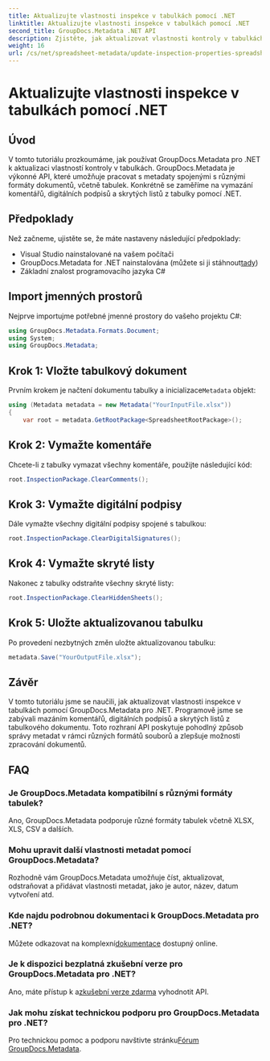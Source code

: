 ```yaml
---
title: Aktualizujte vlastnosti inspekce v tabulkách pomocí .NET
linktitle: Aktualizujte vlastnosti inspekce v tabulkách pomocí .NET
second_title: GroupDocs.Metadata .NET API
description: Zjistěte, jak aktualizovat vlastnosti kontroly v tabulkách pomocí GroupDocs.Metadata pro .NET. Snadno spravujte komentáře, podpisy a skryté listy.
weight: 16
url: /cs/net/spreadsheet-metadata/update-inspection-properties-spreadsheets/
---
```


# Aktualizujte vlastnosti inspekce v tabulkách pomocí .NET

## Úvod
V tomto tutoriálu prozkoumáme, jak používat GroupDocs.Metadata pro .NET k aktualizaci vlastností kontroly v tabulkách. GroupDocs.Metadata je výkonné API, které umožňuje pracovat s metadaty spojenými s různými formáty dokumentů, včetně tabulek. Konkrétně se zaměříme na vymazání komentářů, digitálních podpisů a skrytých listů z tabulky pomocí .NET.
## Předpoklady
Než začneme, ujistěte se, že máte nastaveny následující předpoklady:
- Visual Studio nainstalované na vašem počítači
-  GroupDocs.Metadata for .NET nainstalována (můžete si ji stáhnout[tady](https://releases.groupdocs.com/metadata/net/))
- Základní znalost programovacího jazyka C#

## Import jmenných prostorů
Nejprve importujme potřebné jmenné prostory do vašeho projektu C#:
```csharp
using GroupDocs.Metadata.Formats.Document;
using System;
using GroupDocs.Metadata;
```
## Krok 1: Vložte tabulkový dokument
 Prvním krokem je načtení dokumentu tabulky a inicializace`Metadata` objekt:
```csharp
using (Metadata metadata = new Metadata("YourInputFile.xlsx"))
{
    var root = metadata.GetRootPackage<SpreadsheetRootPackage>();
```
## Krok 2: Vymažte komentáře
Chcete-li z tabulky vymazat všechny komentáře, použijte následující kód:
```csharp
root.InspectionPackage.ClearComments();
```
## Krok 3: Vymažte digitální podpisy
Dále vymažte všechny digitální podpisy spojené s tabulkou:
```csharp
root.InspectionPackage.ClearDigitalSignatures();
```
## Krok 4: Vymažte skryté listy
Nakonec z tabulky odstraňte všechny skryté listy:
```csharp
root.InspectionPackage.ClearHiddenSheets();
```
## Krok 5: Uložte aktualizovanou tabulku
Po provedení nezbytných změn uložte aktualizovanou tabulku:
```csharp
metadata.Save("YourOutputFile.xlsx");
```

## Závěr
V tomto tutoriálu jsme se naučili, jak aktualizovat vlastnosti inspekce v tabulkách pomocí GroupDocs.Metadata pro .NET. Programově jsme se zabývali mazáním komentářů, digitálních podpisů a skrytých listů z tabulkového dokumentu. Toto rozhraní API poskytuje pohodlný způsob správy metadat v rámci různých formátů souborů a zlepšuje možnosti zpracování dokumentů.

## FAQ
### Je GroupDocs.Metadata kompatibilní s různými formáty tabulek?
Ano, GroupDocs.Metadata podporuje různé formáty tabulek včetně XLSX, XLS, CSV a dalších.
### Mohu upravit další vlastnosti metadat pomocí GroupDocs.Metadata?
Rozhodně vám GroupDocs.Metadata umožňuje číst, aktualizovat, odstraňovat a přidávat vlastnosti metadat, jako je autor, název, datum vytvoření atd.
### Kde najdu podrobnou dokumentaci k GroupDocs.Metadata pro .NET?
 Můžete odkazovat na komplexní[dokumentace](https://tutorials.groupdocs.com/metadata/net/) dostupný online.
### Je k dispozici bezplatná zkušební verze pro GroupDocs.Metadata pro .NET?
 Ano, máte přístup k a[zkušební verze zdarma](https://releases.groupdocs.com/) vyhodnotit API.
### Jak mohu získat technickou podporu pro GroupDocs.Metadata pro .NET?
 Pro technickou pomoc a podporu navštivte stránku[Fórum GroupDocs.Metadata](https://forum.groupdocs.com/c/metadata/14).